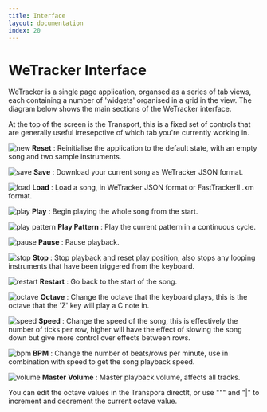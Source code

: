 ```yaml
---
title: Interface
layout: documentation
index: 20
---
```


WeTracker Interface
===================

WeTracker is a single page application, organsed as a series of tab views, each
containing a number of 'widgets' organised in a grid in the view. The diagram
below shows the main sections of the WeTracker interface.


At the top of the screen is the Transport, this is a fixed set of controls that
are generally useful irresepctive of which tab you're currently working in.

![new]({{site.baseurl}}/images/new_song_icon.png) **Reset**
: Reinitialise the application to the default state, with an empty song and two
  sample instruments.

![save]({{site.baseurl}}/images/save_song_icon.png) **Save**
: Download your current song as WeTracker JSON format.

![load]({{site.baseurl}}/images/load_song_icon.png) **Load**
: Load a song, in WeTracker JSON format or FastTrackerII .xm format.

![play]({{site.baseurl}}/images/play_icon.png) **Play**
: Begin playing the whole song from the start.  

![play pattern]({{site.baseurl}}/images/play_pattern_icon.png) **Play Pattern**
: Play the current pattern in a continuous cycle.

![pause]({{site.baseurl}}/images/pause_icon.png) **Pause**
: Pause playback.

![stop]({{site.baseurl}}/images/stop_icon.png) **Stop**
: Stop playback and reset play position, also stops any looping instruments that
  have been triggered from the keyboard.

![restart]({{site.baseurl}}/images/play_icon.png) **Restart**
: Go back to the start of the song.

![octave]({{site.baseurl}}/images/octave_control.png) **Octave**
: Change the octave that the keyboard plays, this is the octave that the 'Z' key
  will play a C note in.

![speed]({{site.baseurl}}/images/speed_control.png) **Speed**
: Change the speed of the song, this is effectively the number of ticks per row,
  higher will have the effect of slowing the song down but give more control over
  effects between rows.

![bpm]({{site.baseurl}}/images/bpm_control.png) **BPM**
: Change the number of beats/rows per minute, use in combination with speed to
get the song playback speed.

![volume]({{site.baseurl}}/images/volume_control.png) **Master Volume**
: Master playback volume, affects all tracks.

You can edit the octave values in the Transpora directlt, or use """ and "|" to
increment and decrement the current octave value.
